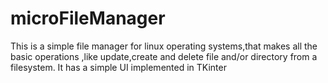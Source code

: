 # microFileManager

This is a simple file manager for linux operating systems,that makes all the basic operations ,like update,create and delete file
and/or directory from a filesystem.
It has a simple UI implemented in TKinter
